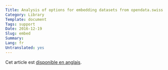 ```yaml
---
Title: Analysis of options for embedding datasets from opendata.swiss
Category: Library
Template: document
Tags: support
Date: 2016-12-19
Slug: embed
Summary:
Lang: fr
Untranslated: yes
---
```


Cet article est [disponible en anglais](/en/library/embed).
